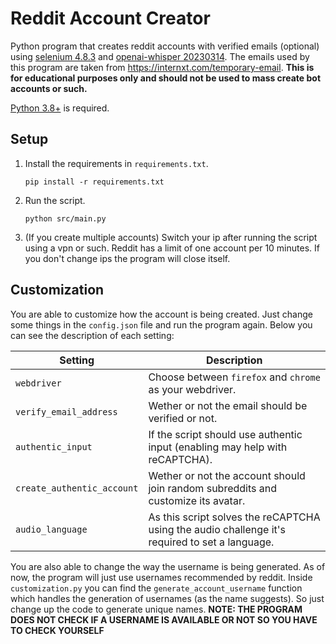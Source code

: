 # Reddit Account Creator
Python program that creates reddit accounts with verified emails (optional) using [selenium 4.8.3](https://pypi.org/project/selenium/4.8.3) and [openai-whisper 20230314](https://pypi.org/project/openai-whisper/20230314/). The emails used by this program are taken from https://internxt.com/temporary-email.
**This is for educational purposes only and should not be used to mass create bot accounts or such.**

[Python 3.8+](https://www.python.org/downloads/) is required.

## Setup
1. Install the requirements in `requirements.txt`.
    ```
    pip install -r requirements.txt
    ```

1. Run the script.
    ```
    python src/main.py
    ```

1. (If you create multiple accounts) Switch your ip after running the script using a vpn or such. Reddit has a limit of one account per 10 minutes. If you don't change ips the program will close itself.

## Customization
You are able to customize how the account is being created. Just change some things in the `config.json` file and run the program again. Below you can see the description of each setting:

| Setting | Description |
|---------|-------------|
| `webdriver` | Choose between `firefox` and `chrome` as your webdriver. |
| `verify_email_address` | Wether or not the email should be verified or not. |
| `authentic_input` | If the script should use authentic input (enabling may help with reCAPTCHA). |
| `create_authentic_account` | Wether or not the account should join random subreddits and customize its avatar. |
| `audio_language` | As this script solves the reCAPTCHA using the audio challenge it's required to set a language. |

You are also able to change the way the username is being generated. As of now, the program will just use usernames recommended by reddit. Inside `customization.py` you can find the `generate_account_username` function which handles the generation of usernames (as the name suggests). So just change up the code to generate unique names. **NOTE: THE PROGRAM DOES NOT CHECK IF A USERNAME IS AVAILABLE OR NOT SO YOU HAVE TO CHECK YOURSELF**